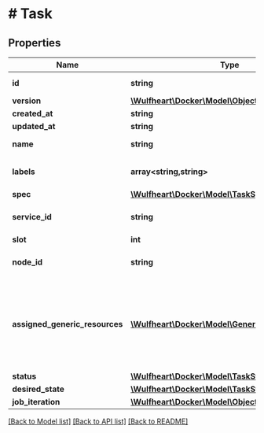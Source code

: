 # # Task

## Properties

Name | Type | Description | Notes
------------ | ------------- | ------------- | -------------
**id** | **string** | The ID of the task. | [optional]
**version** | [**\Wulfheart\Docker\Model\ObjectVersion**](ObjectVersion.md) |  | [optional]
**created_at** | **string** |  | [optional]
**updated_at** | **string** |  | [optional]
**name** | **string** | Name of the task. | [optional]
**labels** | **array<string,string>** | User-defined key/value metadata. | [optional]
**spec** | [**\Wulfheart\Docker\Model\TaskSpec**](TaskSpec.md) |  | [optional]
**service_id** | **string** | The ID of the service this task is part of. | [optional]
**slot** | **int** |  | [optional]
**node_id** | **string** | The ID of the node that this task is on. | [optional]
**assigned_generic_resources** | [**\Wulfheart\Docker\Model\GenericResourcesInner[]**](GenericResourcesInner.md) | User-defined resources can be either Integer resources (e.g, &#x60;SSD&#x3D;3&#x60;) or String resources (e.g, &#x60;GPU&#x3D;UUID1&#x60;). | [optional]
**status** | [**\Wulfheart\Docker\Model\TaskStatus**](TaskStatus.md) |  | [optional]
**desired_state** | [**\Wulfheart\Docker\Model\TaskState**](TaskState.md) |  | [optional]
**job_iteration** | [**\Wulfheart\Docker\Model\ObjectVersion**](ObjectVersion.md) |  | [optional]

[[Back to Model list]](../../README.md#models) [[Back to API list]](../../README.md#endpoints) [[Back to README]](../../README.md)
